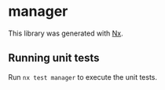 # manager

This library was generated with [Nx](https://nx.dev).

## Running unit tests

Run `nx test manager` to execute the unit tests.
